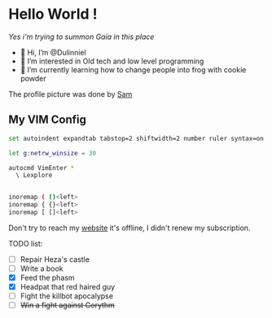 # Hello World !
*Yes i'm trying to summon Gaïa in this place*

- 👋 Hi, I’m @Dulinniel
- 👀 I’m interested in Old tech and low level programming
- 🌱 I’m currently learning how to change people into frog with cookie powder

The profile picture was done by [Sam](https://www.instagram.com/sami.et.un.peu.d.art/)

## My VIM Config

```bash
set autoindent expandtab tabstop=2 shiftwidth=2 number ruler syntax=on

let g:netrw_winsize = 30

autocmd VimEnter * 
  \ Lexplore


inoremap ( ()<left>
inoremap { {}<left>
inoremap [ []<left>
```
Don't try to reach my [website](https://rileys-thingies.fr) it's offline, I didn't renew my subscription.

TODO list:

- [ ] Repair Heza's castle
- [ ] Write a book
- [x] Feed the phasm
- [x] Headpat that red haired guy
- [ ] Fight the killbot apocalypse
- [ ] ~~Win a fight against Gorythm~~
